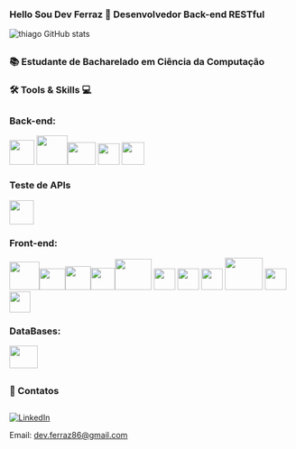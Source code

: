 ### Hello Sou Dev Ferraz 👋 Desenvolvedor Back-end RESTful 


![thiago GitHub stats](https://github-readme-stats.vercel.app/api?username=Thiagoferrazlopes&show_icons=true&theme=tokyonight)

## 
### 📚 Estudante de Bacharelado em Ciência da Computação 
###  🛠 Tools & Skills 💻
## 


### Back-end:

<img height="44"  width="44" src="https://cdn.jsdelivr.net/gh/devicons/devicon@latest/icons/csharp/csharp-original.svg" /> <img height="52"  width="55" src="https://cdn.jsdelivr.net/gh/devicons/devicon@latest/icons/java/java-original-wordmark.svg" /><img height="40"  width="50" src="https://cdn.jsdelivr.net/gh/devicons/devicon@latest/icons/eclipse/eclipse-original.svg" /> <img height="38"  width="38" src="https://cdn.jsdelivr.net/gh/devicons/devicon@latest/icons/spring/spring-original.svg" />
<img height="40"  width="40" src="https://cdn.jsdelivr.net/gh/devicons/devicon@latest/icons/maven/maven-original.svg" />


### Teste de APIs 

<img height="43"  width="43" src="https://cdn.jsdelivr.net/gh/devicons/devicon@latest/icons/postman/postman-plain.svg" />
            
          
          
###  Front-end:

<img height="50" width="53" src="https://cdn.jsdelivr.net/gh/devicons/devicon@latest/icons/spring/spring-original-wordmark.svg" /><img  height="38"  width="46" src="https://cdn.jsdelivr.net/gh/devicons/devicon@latest/icons/vuejs/vuejs-original-wordmark.svg" /><img height="42"  width="45" src="https://cdn.jsdelivr.net/gh/devicons/devicon@latest/icons/react/react-original-wordmark.svg" /><img height="39"  width="43"  src="https://cdn.jsdelivr.net/gh/devicons/devicon@latest/icons/typescript/typescript-original.svg" /><img height="55"  width="65" src="https://cdn.jsdelivr.net/gh/devicons/devicon@latest/icons/nodejs/nodejs-original-wordmark.svg" /> <img height="38"  width="38" src="https://cdn.jsdelivr.net/gh/devicons/devicon@latest/icons/javascript/javascript-original.svg" /> <img height="38"  width="38" src="https://cdn.jsdelivr.net/gh/devicons/devicon@latest/icons/html5/html5-original.svg" /> 
<img height="38"  width="38"  src="https://cdn.jsdelivr.net/gh/devicons/devicon@latest/icons/css3/css3-original.svg" />
<img height="57"  width="67"  src="https://cdn.jsdelivr.net/gh/devicons/devicon@latest/icons/git/git-plain-wordmark.svg" /> <img height="38"  width="38" src="https://cdn.jsdelivr.net/gh/devicons/devicon@latest/icons/figma/figma-original.svg" /> <img height="37"  width="37" src="https://cdn.jsdelivr.net/gh/devicons/devicon@latest/icons/vscode/vscode-original.svg" /> 

          
          

          
###  DataBases:

<img height="40"  width="50" src="https://cdn.jsdelivr.net/gh/devicons/devicon@latest/icons/mysql/mysql-original.svg" /> 

          


          
##
### 📩 Contatos
##
[![LinkedIn](https://img.shields.io/badge/LinkedIn-Profile-blue?logo=linkedin&style=flat-square)](https://www.linkedin.com/in/thiago-ferraz-32b015303)

Email: dev.ferraz86@gmail.com




